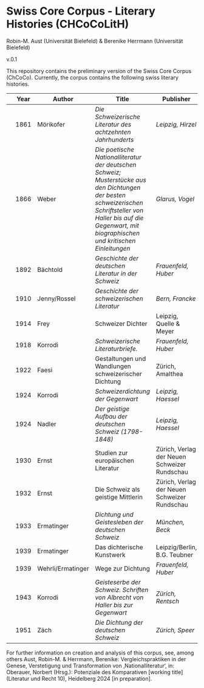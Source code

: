 # Swiss Core Corpus - Literary Histories (CHCoCoLitH)

Robin-M. Aust (Universität Bielefeld) & Berenike Herrmann (Universität Bielefeld)


v.0.1

This repository contains the preliminary version of the Swiss Core Corpus (ChCoCo). Currently, the corpus contains the following swiss literary histories.

| | Year | Author | Title | Publisher | 
|--|--|--|--|--|
|  | 1861 | Mörikofer |_Die Schweizerische Literatur des achtzehnten Jahrhunderts_ |_Leipzig, Hirzel_ |
|  | 1866 | Weber| _Die poetische Nationalliteratur der deutschen Schweiz; Musterstücke aus den Dichtungen der besten schweizerischen Schriftsteller von Haller bis auf die Gegenwart, mit biographischen und kritischen Einleitungen_ | _Glarus, Vogel_ |
|  | 1892 | Bächtold | _Geschichte der deutschen Literatur in der Schweiz_ | _Frauenfeld, Huber_ |
|  | 1910 | Jenny/Rossel | _Geschichte der schweizerischen Literatur_ | _Bern, Francke_ |
|  | 1914 | Frey | Schweizer Dichter | Leipzig, Quelle & Meyer  | 
|  | 1918 | Korrodi | _Schweizerische Literaturbriefe._ | _Frauenfeld, Huber_ |
| | 1922 | Faesi | Gestaltungen und Wandlungen schweizerischer Dichtung | Zürich, Amalthea |
 | | 1924 | Korrodi | _Schweizerdichtung der Gegenwart_ |_Leipzig, Haessel_  |
 | | 1924 | Nadler | _Der geistige Aufbau der deutschen Schweiz (1798-1848)_ | _Leipzig, Haessel_|
 | | 1930 | Ernst | Studien zur europäischen Literatur | Zürich, Verlag der Neuen Schweizer Rundschau |
| | 1932 | Ernst | Die Schweiz als geistige Mittlerin | Zürich, Verlag der Neuen Schweizer Rundschau |
| | 1933 | Ermatinger | _Dichtung und Geistesleben der deutschen Schweiz_ | _München, Beck_ |
| | 1939 | Ermatinger | Das dichterische Kunstwerk | Leipzig/Berlin, B.G. Teubner|
|| 1939 | Wehrli/Ermatinger | Wege zur Dichtung | _Frauenfeld, Huber_ |
 | | 1943 | Korrodi | _Geisteserbe der Schweiz. Schriften von Albrecht von Haller bis zur Gegenwart_ | _Zürich, Rentsch_ |
| | 1951 | Zäch | _Die Dichtung der deutschen Schweiz_ |_Zürich, Speer_|

For further information on creation and analysis of this corpus, see, among others Aust, Robin-M. & Herrmann, Berenike: Vergleichspraktiken in der Genese, Verstetigung und Transformation von ‚Nationalliteratur‘, in: Oberauer, Norbert (Hrsg.): Potenziale des Komparativen \[working title\] (Literatur und Recht 10), Heidelberg 2024 \[in preparation\].
